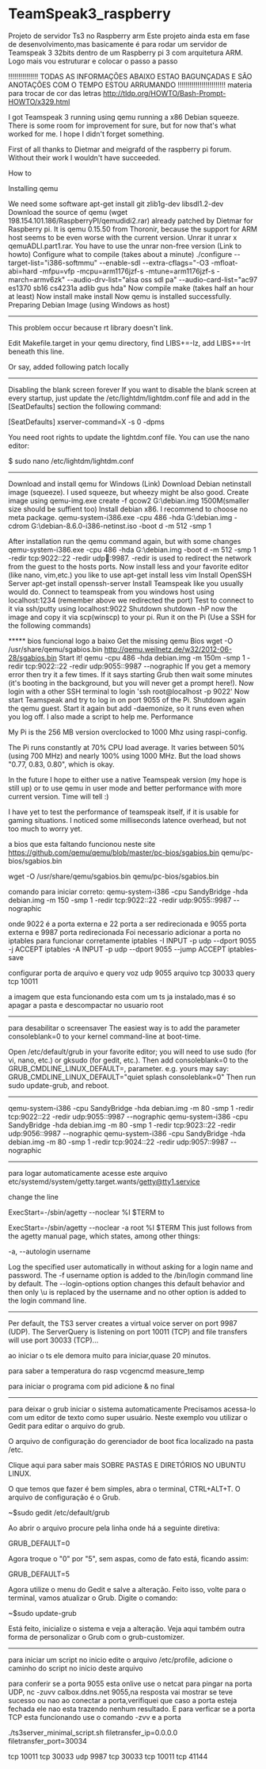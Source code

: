 # TeamSpeak3_raspberry
Projeto de servidor Ts3 no Raspberry arm
Este projeto ainda esta em fase de desenvolvimento,mas basicamente é para rodar um servidor de Teamspeak 3 32bits dentro de um Raspberry pi 3 com arquitetura ARM.
Logo mais vou estruturar e colocar o passo a passo

!!!!!!!!!!!!!!! TODAS AS INFORMAÇÕES ABAIXO ESTAO BAGUNÇADAS E SÃO ANOTAÇÕES COM O TEMPO ESTOU ARRUMANDO !!!!!!!!!!!!!!!!!!!!!!!!
materia para trocar de cor das letras http://tldp.org/HOWTO/Bash-Prompt-HOWTO/x329.html


I got Teamspeak 3 running using qemu running a x86 Debian squeeze. There is some room for improvement for sure, but for now that's what worked for me. I hope I didn't forget something.

First of all thanks to Dietmar and meigrafd of the raspberry pi forum. Without their work I wouldn't have succeeded.

How to

Installing qemu

We need some software apt-get install git zlib1g-dev libsdl1.2-dev
Download the source of qemu (wget 198.154.101.186/RaspberryPI/qemudidi2.rar) already patched by Dietmar for Raspberry pi. It is qemu 0.15.50 from Thoronir, because the support for ARM host seems to be even worse with the current version.
Unrar it unrar x qemuADLI.part1.rar. You have to use the unrar non-free version (Link to howto)
Configure what to compile (takes about a minute) ./configure --target-list="i386-softmmu" --enable-sdl --extra-cflags="-O3 -mfloat-abi=hard -mfpu=vfp -mcpu=arm1176jzf-s -mtune=arm1176jzf-s -march=armv6zk" --audio-drv-list="alsa oss sdl pa" --audio-card-list="ac97 es1370 sb16 cs4231a adlib gus hda"
Now compile make (takes half an hour at least)
Now install make install
Now qemu is installed successfully.
Preparing Debian Image (using Windows as host)

******************
This problem occur because rt library doesn't link.

Edit Makefile.target in your qemu directory, find LIBS+=-lz, add LIBS+=-lrt beneath this line.

Or say, added following patch locally
**************************************
Disabling the blank screen forever
If you want to disable the blank screen at every startup, just update the /etc/lightdm/lightdm.conf file and add in the [SeatDefaults] section the following command:

[SeatDefaults]
xserver-command=X -s 0 -dpms
 
You need root rights to update the lightdm.conf file. You can use the nano editor:

$ sudo nano /etc/lightdm/lightdm.conf
********************************************

Download and install qemu for Windows (Link)
Download Debian netinstall image (squeeze). I used squeeze, but wheezy might be also good.
Create image using qemu-img.exe create -f qcow2 G:\debian.img 1500M(smaller size should be suffient too)
Install debian x86. I recommend to choose no meta package. qemu-system-i386.exe -cpu 486 -hda G:\debian.img -cdrom G:\debian-8.6.0-i386-netinst.iso -boot d -m 512 -smp 1

After installation run the qemu command again, but with some changes qemu-system-i386.exe -cpu 486 -hda G:\debian.img -boot d -m 512 -smp 1 -redir tcp:9022::22 -redir udp:1234::9987. -redir is used to redirect the network from the guest to the hosts ports.
Now install less and your favorite editor (like nano, vim,etc.) you like to use apt-get install less vim
Install OpenSSH Server apt-get install openssh-server
Install Teamspeak like you usually would do.
Connect to teamspeak from you windows host using localhost:1234 (remember above we redirected the port)
Test to connect to it via ssh/putty using localhost:9022
Shutdown shutdown -hP now the image and copy it via scp(winscp) to your pi.
Run it on the Pi (Use a SSH for the following commands)

***** bios funcional logo a baixo Get the missing qemu Bios wget -O /usr/share/qemu/sgabios.bin http://qemu.weilnetz.de/w32/2012-06-28/sgabios.bin
Start it! qemu -cpu 486 -hda debian.img -m 150m -smp 1 -redir tcp:9022::22 -redir udp:9055::9987 --nographic
If you get a memory error then try it a few times.
If it says starting Grub then wait some minutes (it's booting in the background, but you will never get a prompt here!). Now login with a other SSH terminal to login 'ssh root@localhost -p 9022'
Now start Teamspeak and try to log in on port 9055 of the Pi.
Shutdown again the qemu guest.
Start it again but add -daemonize, so it runs even when you log off. I also made a script to help me.
Performance

My Pi is the 256 MB version overclocked to 1000 Mhz using raspi-config.

The Pi runs constantly at 70% CPU load average. It varies between 50% (using 700 MHz) and nearly 100% using 1000 MHz. But the load shows "0.77, 0.83, 0.80", which is okay.

In the future I hope to either use a native Teamspeak version (my hope is still up) or to use qemu in user mode and better performance with more current version. Time will tell :)

I have yet to test the performance of teamspeak itself, if it is usable for gaming situations. I noticed some milliseconds latence overhead, but not too much to worry yet.


a bios que esta faltando funcionou neste site
https://github.com/qemu/qemu/blob/master/pc-bios/sgabios.bin
qemu/pc-bios/sgabios.bin

wget -O /usr/share/qemu/sgabios.bin qemu/pc-bios/sgabios.bin

comando para iniciar correto:
qemu-system-i386 -cpu SandyBridge -hda debian.img -m 150 -smp 1 -redir tcp:9022::22 -redir udp:9055::9987 --nographic

onde 9022 é a porta externa e 22 porta a ser redirecionada
e 9055 porta externa e 9987 porta redirecionada
Foi necessario adicionar a porta no iptables para funcionar corretamente
iptables -I INPUT  -p udp --dport 9055 -j ACCEPT
iptables -A INPUT -p udp --dport 9055 --jump ACCEPT
iptables-save

configurar porta de arquivo e query
voz udp 9055
arquivo  tcp 30033
query tcp 10011

a imagem que esta funcionando esta com um ts ja instalado,mas é so apagar a pasta e descompactar no usuario root

***********
para desabilitar o screensaver
The easiest way is to add the parameter consoleblank=0 to your kernel command-line at boot-time.

Open /etc/default/grub in your favorite editor; you will need to use sudo (for vi, nano, etc.) or gksudo (for gedit, etc.).
Then add consoleblank=0 to the GRUB_CMDLINE_LINUX_DEFAULT=, parameter.
e.g. yours may say:
GRUB_CMDLINE_LINUX_DEFAULT="quiet splash consoleblank=0"
Then run sudo update-grub, and reboot.
************
qemu-system-i386 -cpu SandyBridge -hda debian.img -m 80 -smp 1 -redir tcp:9022::22 -redir udp:9055::9987 --nographic
qemu-system-i386 -cpu SandyBridge -hda debian.img -m 80 -smp 1 -redir tcp:9023::22 -redir udp:9056::9987 --nographic
qemu-system-i386 -cpu SandyBridge -hda debian.img -m 80 -smp 1 -redir tcp:9024::22 -redir udp:9057::9987 --nographic
******************************
para logar automaticamente
acesse este arquivo
etc/systemd/system/getty.target.wants/getty@tty1.service

change the line

  ExecStart=-/sbin/agetty --noclear %I $TERM
to

  ExecStart=-/sbin/agetty --noclear -a root %I $TERM
This just follows from the agetty manual page, which states, among other things:

-a, --autologin username

Log the specified user automatically in without asking for a login name and password. The -f username option is added to the /bin/login command line by default. The --login-options option changes this default behavior and then only \u is replaced by the username and no other option is added to the login command line.
*****************************
Per default, the TS3 server creates a virtual voice server on port 9987 (UDP). The ServerQuery is listening on port 10011 (TCP) and file transfers will use port 30033 (TCP)...

ao iniciar o ts ele demora muito para iniciar,quase 20 minutos.

para saber a temperatura do rasp
vcgencmd measure_temp

para iniciar o programa com pid adicione & no final

*********************************
para deixar o grub iniciar o sistema automaticamente
Precisamos acessa-lo com um editor de texto como super usuário. Neste exemplo vou utilizar o Gedit para editar o arquivo do grub.

O arquivo de configuração do gerenciador de boot fica localizado na pasta /etc.

Clique aqui para saber mais SOBRE PASTAS E DIRETÓRIOS NO UBUNTU LINUX. 

O que temos que fazer é bem simples, abra o terminal, CTRL+ALT+T. O arquivo de configuração é o Grub. 

~$sudo gedit /etc/default/grub

Ao abrir o arquivo procure pela linha onde há a seguinte diretiva:

GRUB_DEFAULT=0

Agora troque o "0" por "5", sem aspas, como de fato está, ficando assim:

GRUB_DEFAULT=5

Agora utilize o menu do Gedit e salve a alteração. Feito isso, volte para o terminal, vamos atualizar o Grub. Digite o comando:

~$sudo update-grub

Está feito, inicialize o sistema e veja a alteração.  Veja aqui também outra forma de personalizar o Grub com o grub-customizer.

**************************************

para iniciar um script no inicio edite o arquivo /etc/profile, adicione o caminho do script no inicio deste arquivo

para conferir se a porta 9055 esta onlive use o netcat para pingar na porta UDP, nc -zuvv calbox.ddns.net 9055,na resposta vai mostrar se teve sucesso ou nao ao conectar a porta,verifiquei que caso a porta esteja fechada ele nao esta trazendo nenhum resultado.
E para verficar se a porta TCP esta funcionando use o comando -zvv e a porta

./ts3server_minimal_script.sh filetransfer_ip=0.0.0.0 filetransfer_port=30034

tcp 10011
tcp 30033
udp 9987
tcp 30033
tcp 10011
tcp 41144
